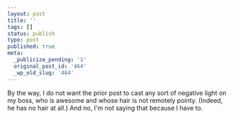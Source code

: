 ```yaml
---
layout: post
title: ''
tags: []
status: publish
type: post
published: true
meta:
  _publicize_pending: '1'
  original_post_id: '464'
  _wp_old_slug: '464'
---
```

By the way, I do not want the prior post to cast any sort of negative light on my boss, who is awesome and whose hair is not remotely pointy.  (Indeed, he has no hair at all.)  And no, I'm not saying that because I have to.
